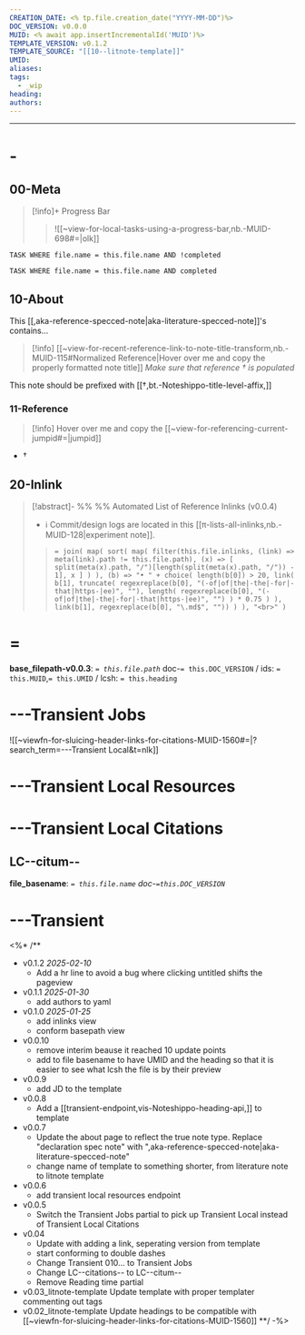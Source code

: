 ```yaml
---
CREATION_DATE: <% tp.file.creation_date("YYYY-MM-DD")%>
DOC_VERSION: v0.0.0
MUID: <% await app.insertIncrementalId('MUID')%>
TEMPLATE_VERSION: v0.1.2
TEMPLATE_SOURCE: "[[10--litnote-template]]"
UMID: 
aliases: 
tags:
  - _wip
heading: 
authors:
---
```


---

# -

## 00-Meta

> [!info]+ Progress Bar
> > ![[~view-for-local-tasks-using-a-progress-bar,nb.-MUID-698#=|olk]]

```dataview
TASK WHERE file.name = this.file.name AND !completed
```

```dataview
TASK WHERE file.name = this.file.name AND completed
```


## 10-About

This [[,aka-reference-specced-note|aka-literature-specced-note]]'s contains...

> [!info] [[~view-for-recent-reference-link-to-note-title-transform,nb.-MUID-115#Normalized Reference|Hover over me and copy the properly formatted note title]]
> *Make sure that reference † is populated*

This note should be prefixed with [[†,bt.-Noteshippo-title-level-affix,]]
### 11-Reference

> [!info] Hover over me and copy the [[~view-for-referencing-current-jumpid#=|jumpid]]

* †

## 20-Inlink


> [!abstract]- %%  %% Automated List of Reference Inlinks (v0.0.4)
> * ℹ Commit/design logs are located in this [[π-lists-all-inlinks,nb.-MUID-128|experiment note]]. 
> > `= join( map( sort( map( filter(this.file.inlinks, (link) => meta(link).path != this.file.path), (x) => [ split(meta(x).path, "/")[length(split(meta(x).path, "/")) - 1], x ] ) ), (b) => "• " + choice( length(b[0]) > 20, link( b[1], truncate( regexreplace(b[0], "(-of|of|the|-the|-for|-that|https-|ee)", ""), length( regexreplace(b[0], "(-of|of|the|-the|-for|-that|https-|ee)", "") ) * 0.75 ) ), link(b[1], regexreplace(b[0], "\.md$", "")) ) ), "<br>" )`



# =

**base_filepath-v0.0.3**: *`= this.file.path`* doc-`= this.DOC_VERSION` / ids: `= this.MUID`,`= this.UMID` / lcsh: `= this.heading`



# ---Transient Jobs

![[~viewfn-for-sluicing-header-links-for-citations-MUID-1560#=|?search_term=---Transient Local&t=nlk]]

# ---Transient Local Resources

# ---Transient Local Citations

## LC--citum--

**file_basename**: *`= this.file.name`* *doc-`=this.DOC_VERSION`*



# ---Transient

<%* /**
* v0.1.2 *2025-02-10*
	* Add a hr line to avoid a bug where clicking untitled shifts the pageview
* v0.1.1 *2025-01-30*
  * add authors to yaml
* v0.1.0 *2025-01-25*
  * add inlinks view
  * conform basepath view
* v0.0.10
	* remove interim beause it reached 10 update points
	* add to file basename to have UMID and the heading so that it is easier to see what lcsh the file is by their preview
* v0.0.9
  * add JD to the template
* v0.0.8
  * Add a [[transient-endpoint,vis-Noteshippo-heading-api,]] to template
* v0.0.7
  * Update the about page to reflect the true note type. Replace "declaration spec note" with ",aka-reference-specced-note|aka-literature-specced-note"
  * change name of template to something shorter, from literature note to litnote template
* v0.0.6
  * add transient local resources endpoint
* v0.0.5
  * Switch the Transient Jobs partial to pick up Transient Local instead of Transient Local Citations
* v0.04
  * Update with adding a link, seperating version from template
  * start conforming to double dashes
  * Change Transient 010... to Transient Jobs
  * Change LC--citations-- to LC--citum--
  * Remove Reading time partial
* v0.03_litnote-template Update template with proper templater commenting out tags
* v0.02_litnote-template Update headings to be compatible with  [[~viewfn-for-sluicing-header-links-for-citations-MUID-1560]]
**/ -%>

